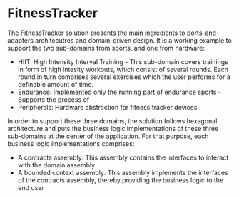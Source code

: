 # FitnessTracker

The FitnessTracker solution presents the main ingredients to ports-and-adapters architecutres and domain-driven design. It is a working example to support the two sub-domains from sports, and one from hardware:

* HIIT: High Intensity Interval Training - This sub-domain covers trainings in form of high intesity workouts, which consist of several rounds. Each round in turn comprises several exercises which the user performs for a definable amount of time.
* Endurance: Implemented only the running part of endurance sports - Supports the process of 
* Peripherals: Hardware abstraction for fitness tracker devices

In order to support these three domains, the solution follows hexagonal architecture and puts the business logic implementations of these three sub-domains at the center of the application. For that purpose, each business logic implementations comprises:

* A contracts assembly: This assembly contains the interfaces to interact with the domain assembly
* A bounded context assembly: This assembly implements the interfaces of the contracts assembly, thereby providing the business logic to the end user

